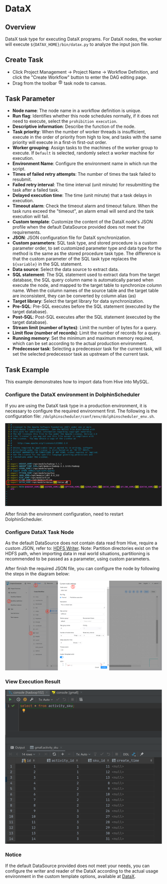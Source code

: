 # DataX

## Overview

DataX task type for executing DataX programs. For DataX nodes, the worker will execute `${DATAX_HOME}/bin/datax.py` to analyze the input json file.

## Create Task

- Click Project Management -> Project Name -> Workflow Definition, and click the "Create Workflow" button to enter the DAG editing page.
- Drag from the toolbar <img src="/img/tasks/icons/datax.png" width="15"/> task node to canvas.

## Task Parameter

- **Node name**: The node name in a workflow definition is unique.
- **Run flag**: Identifies whether this node schedules normally, if it does not need to execute, select the `prohibition execution`.
- **Descriptive information**: Describe the function of the node.
- **Task priority**: When the number of worker threads is insufficient, execute in the order of priority from high to low, and tasks with the same priority will execute in a first-in first-out order.
- **Worker grouping**: Assign tasks to the machines of the worker group to execute. If `Default` is selected, randomly select a worker machine for execution.
- **Environment Name**: Configure the environment name in which run the script.
- **Times of failed retry attempts**: The number of times the task failed to resubmit.
- **Failed retry interval**: The time interval (unit minute) for resubmitting the task after a failed task.
- **Delayed execution time**: The time (unit minute) that a task delays in execution.
- **Timeout alarm**: Check the timeout alarm and timeout failure. When the task runs exceed the "timeout", an alarm email will send and the task execution will fail.
- **Custom template**: Customize the content of the DataX node's JSON profile when the default DataSource provided does not meet the requirements.
- **JSON**: JSON configuration file for DataX synchronization.
- **Custom parameters**: SQL task type, and stored procedure is a custom parameter order, to set customized parameter type and data type for the method is the same as the stored procedure task type. The difference is that the custom parameter of the SQL task type replaces the `${variable}` in the SQL statement.
- **Data source**: Select the data source to extract data.
- **SQL statement**: The SQL statement used to extract data from the target database, the SQL query column name is automatically parsed when execute the node, and mapped to the target table to synchronize column name. When the column names of the source table and the target table are inconsistent, they can be converted by column alias (as)
- **Target library**: Select the target library for data synchronization.
- **Pre-SQL**: Pre-SQL executes before the SQL statement (executed by the target database).
- **Post-SQL**: Post-SQL executes after the SQL statement (executed by the target database).
- **Stream limit (number of bytes)**: Limit the number of bytes for a query.
- **Limit flow (number of records)**: Limit the number of records for a query.
- **Running memory**: Set the minimum and maximum memory required, which can be set according to the actual production environment.
- **Predecessor task**: Selecting a predecessor task for the current task, will set the selected predecessor task as upstream of the current task.

## Task Example

This example demonstrates how to import data from Hive into MySQL.

### Configure the DataX environment in DolphinScheduler

If you are using the DataX task type in a production environment, it is necessary to configure the required environment first. The following is the configuration file: `/dolphinscheduler/conf/env/dolphinscheduler_env.sh`.

![datax_task01](/img/tasks/demo/datax_task01.png)

After finish the environment configuration, need to restart DolphinScheduler.

### Configure DataX Task Node

As the default DataSource does not contain data read from Hive, require a custom JSON, refer to: [HDFS Writer](https://github.com/alibaba/DataX/blob/master/hdfswriter/doc/hdfswriter.md). Note: Partition directories exist on the HDFS path, when importing data in real world situations, partitioning is recommended to be passed as a parameter, using custom parameters.

After finish the required JSON file, you can configure the node by following the steps in the diagram below:

![datax_task02](/img/tasks/demo/datax_task02.png)

### View Execution Result

![datax_task03](/img/tasks/demo/datax_task03.png)

### Notice

If the default DataSource provided does not meet your needs, you can configure the writer and reader of the DataX according to the actual usage environment in the custom template options, available at [DataX](https://github.com/alibaba/DataX).
